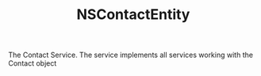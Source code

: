﻿---
uid: crmscript_ref_NSContactEntity
title: NSContactEntity
intellisense: Void.NSContactEntity
keywords: NSContactEntity
so.topic: reference
---

The Contact Service. The service implements all services working with the Contact object
